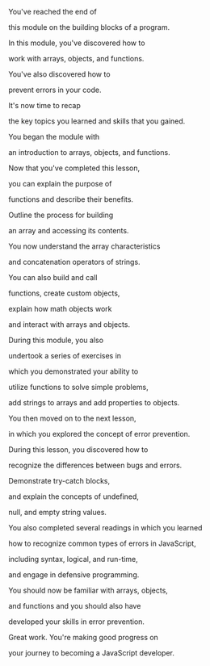You've reached the end of 

this module on the building blocks of a program. 

In this module, you've discovered how to 

work with arrays, objects, and functions. 

You've also discovered how to 

prevent errors in your code. 

It's now time to recap 

the key topics you learned and skills that you gained. 

You began the module with 

an introduction to arrays, objects, and functions. 

Now that you've completed this lesson, 

you can explain the purpose of 

functions and describe their benefits. 

Outline the process for building 

an array and accessing its contents. 

You now understand the array characteristics 

and concatenation operators of strings. 

You can also build and call 

functions, create custom objects, 

explain how math objects work 

and interact with arrays and objects. 

During this module, you also 

undertook a series of exercises in 

which you demonstrated your ability to 

utilize functions to solve simple problems, 

add strings to arrays and add properties to objects. 

You then moved on to the next lesson, 

in which you explored the concept of error prevention. 

During this lesson, you discovered how to 

recognize the differences between bugs and errors. 

Demonstrate try-catch blocks, 

and explain the concepts of undefined, 

null, and empty string values. 

You also completed several readings in which you learned 

how to recognize common types of errors in JavaScript, 

including syntax, logical, and run-time, 

and engage in defensive programming. 

You should now be familiar with arrays, objects, 

and functions and you should also have 

developed your skills in error prevention. 

Great work. You're making good progress on 

your journey to becoming a JavaScript developer.
